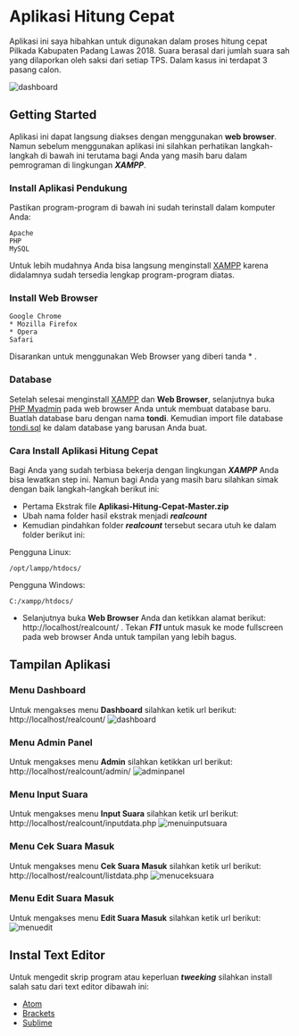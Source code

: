 # Aplikasi Hitung Cepat

Aplikasi ini saya hibahkan untuk digunakan dalam proses hitung cepat Pilkada Kabupaten Padang Lawas 2018. Suara berasal dari jumlah suara sah yang dilaporkan oleh saksi dari setiap TPS. Dalam kasus ini terdapat 3 pasang calon.

![dashboard](https://user-images.githubusercontent.com/9511668/43037757-8e90886e-8d3b-11e8-8dbe-ed9a4f36df04.png)

## Getting Started
Aplikasi ini dapat langsung diakses dengan menggunakan **web browser**.
Namun sebelum menggunakan aplikasi ini silahkan perhatikan langkah-langkah di bawah ini terutama bagi Anda yang masih baru dalam pemrograman di lingkungan ***XAMPP***.

### Install Aplikasi Pendukung
Pastikan program-program di bawah ini sudah terinstall dalam komputer Anda:
``` 
Apache
PHP
MySQL
```
Untuk lebih mudahnya Anda bisa langsung menginstall [XAMPP](https://www.apachefriends.org/download.html) karena didalamnya sudah tersedia lengkap program-program diatas.

### Install Web Browser
```
Google Chrome 
* Mozilla Firefox
* Opera
Safari
```
Disarankan untuk menggunakan Web Browser yang diberi tanda * .

### Database
Setelah selesai menginstall [XAMPP](https://www.apachefriends.org/download.html) dan **Web Browser**, selanjutnya buka [PHP Myadmin](http://localhost/phpmyadmin/) pada web browser Anda untuk membuat database baru. Buatlah database baru dengan nama **tondi**. Kemudian import file database [tondi.sql](https://github.com/Nanra/Aplikasi-Hitung-Cepat/tree/master/database/database%20baru) ke dalam database yang barusan Anda buat.

### Cara Install Aplikasi Hitung Cepat
Bagi Anda yang sudah terbiasa bekerja dengan lingkungan ***XAMPP*** Anda bisa lewatkan step ini.
Namun bagi Anda yang masih baru silahkan simak dengan baik langkah-langkah berikut ini:
* Pertama Ekstrak file **Aplikasi-Hitung-Cepat-Master.zip**
* Ubah nama folder hasil ekstrak menjadi ***realcount***
* Kemudian pindahkan folder ***realcount*** tersebut secara utuh ke dalam folder berikut ini:

Pengguna Linux:
```
/opt/lampp/htdocs/

```
Pengguna Windows:
```
C:/xampp/htdocs/
```
* Selanjutnya buka **Web Browser** Anda dan ketikkan alamat berikut: http://localhost/realcount/ . Tekan ***F11*** untuk masuk ke mode fullscreen pada web browser Anda untuk tampilan yang lebih bagus.

## Tampilan Aplikasi
### Menu Dashboard
Untuk mengakses menu **Dashboard** silahkan ketik url berikut: http://localhost/realcount/
![dashboard](https://user-images.githubusercontent.com/9511668/43037757-8e90886e-8d3b-11e8-8dbe-ed9a4f36df04.png)

### Menu Admin Panel
Untuk mengakses menu **Admin** silahkan ketikkan url berikut: http://localhost/realcount/admin/
![adminpanel](https://user-images.githubusercontent.com/9511668/43037765-b9ee5892-8d3b-11e8-8d2a-b430c081bb96.png)

### Menu Input Suara
Untuk mengakses menu **Input Suara** silahkan ketik url berikut: http://localhost/realcount/inputdata.php
![menuinputsuara](https://user-images.githubusercontent.com/9511668/43038624-dfce837e-8d46-11e8-8811-aa6d1f256336.png)

### Menu Cek Suara Masuk
Untuk mengakses menu **Cek Suara Masuk** silahkan ketik url berikut: http://localhost/realcount/listdata.php
![menuceksuara](https://user-images.githubusercontent.com/9511668/43038626-09354d74-8d47-11e8-8d71-2f8e7abc6b58.png)

### Menu Edit Suara Masuk
Untuk mengakses menu **Edit Suara Masuk** silahkan ketik url berikut:
![menuedit](https://user-images.githubusercontent.com/9511668/43038637-31b2973e-8d47-11e8-940d-76185772258f.png)


## Instal Text Editor
Untuk mengedit skrip program atau keperluan ***tweeking*** silahkan install salah satu dari text editor dibawah ini:
* [Atom](https://atom.io/)
* [Brackets](http://brackets.io/)
* [Sublime](https://www.sublimetext.com/)
